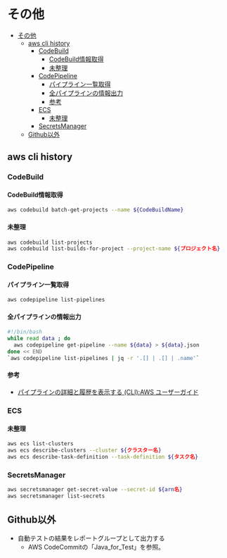 # その他

- [その他](#その他)
  - [aws cli history](#aws-cli-history)
    - [CodeBuild](#codebuild)
      - [CodeBuild情報取得](#codebuild情報取得)
      - [未整理](#未整理)
    - [CodePipeline](#codepipeline)
      - [パイプライン一覧取得](#パイプライン一覧取得)
      - [全パイプラインの情報出力](#全パイプラインの情報出力)
      - [参考](#参考)
    - [ECS](#ecs)
      - [未整理](#未整理-1)
    - [SecretsManager](#secretsmanager)
  - [Github以外](#github以外)

## aws cli history

### CodeBuild

#### CodeBuild情報取得

``` sh
aws codebuild batch-get-projects --name ${CodeBuildName}
```

#### 未整理

``` bash
aws codebuild list-projects
aws codebuild list-builds-for-project --project-name ${プロジェクト名}
```

### CodePipeline

#### パイプライン一覧取得

``` sh
aws codepipeline list-pipelines
```

#### 全パイプラインの情報出力

``` sh 
#!/bin/bash
while read data ; do
  aws codepipeline get-pipeline --name ${data} > ${data}.json
done << END
`aws codepipeline list-pipelines | jq -r '.[] | .[] | .name'`
```

#### 参考

- [パイプラインの詳細と履歴を表示する (CLI):AWS ユーザーガイド](https://docs.aws.amazon.com/ja_jp/codepipeline/latest/userguide/pipelines-view-cli.html)

### ECS

#### 未整理

``` bash
aws ecs list-clusters
aws ecs describe-clusters --cluster ${クラスター名}
aws ecs describe-task-definition --task-definition ${タスク名}
```

### SecretsManager

``` bash
aws secretsmanager get-secret-value --secret-id ${arn名}
aws secretsmanager list-secrets
```

## Github以外

- 自動テストの結果をレポートグループとして出力する
  - AWS CodeCommitの「Java_for_Test」を参照。